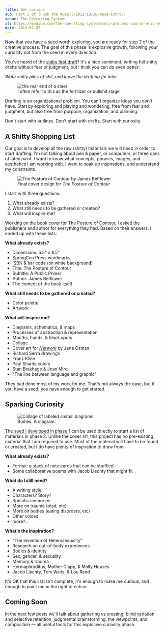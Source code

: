 ```yaml
---
title: Get curious
sub: Part 5 of [Fuck the Muse](/2012/10/16/muse-intro/)
venue: The Operating System
at: https://medium.com/the-operating-system/coco-process-course-eric-meyers-fuck-the-muse-lesson-5-get-curious-pt-1-b30284155182
date: 2013-02-07
---
```


Now that you have [a seed worth exploring][seed],
you are ready for step 2 of the creative process.
The goal of this phase is explosive growth,
following your curiosity out from the seed in every direction.

You've heard of the [shitty first draft][draft]?
It's a nice sentiment,
writing full shitty drafts without fear or judgment,
but I think you can do even better:

*Write shitty piles of shit,
and leave the drafting for later.*

<figure>
  <img
    webc:is="u-img"
    src="muse/curious/bullshit.jpg"
    alt="the rear end of a steer"
  >
  <figcaption>
    I often refer to this as the fertilizer or bullshit stage
  </figcaption>
</figure>

Drafting is an organizational problem.
You can't organize ideas you don't have.
Start by exploring and playing and wondering,
free from fear and judgment,
but also free from purpose, organization, and planning.

Don't start with outlines.
Don't start with drafts.
Start with curiosity.

[seed]: /2012/12/13/starting-from-a-seed/
[draft]: https://www.humnet.ucla.edu/humnet/english/wwwroot2/ta/hyperteach/pdfs/shitty.pdf

## A Shitty Shopping List

Our goal is to develop all the raw (shitty) materials
we will need in order to start drafting.
I'm not talking about pen & paper,
or computers,
or three cans of latex paint.
I want to know what concepts, phrases,
images, and aesthetics I am working with.
I want to soak up inspirations,
and understand my constraints.

<figure>
  <img
    webc:is="u-img"
    src="contour/final.png"
    alt="The Posture of Contour by James Belflower"
  >
  <figcaption>
    Final cover design
    for <em>The Posture of Contour</em>
  </figcaption>
</figure>

I start with three questions:

1. What already exists?
2. What still needs to be gathered or created?
3. What will inspire me?

Working on the book cover for [The Posture of Contour][book],
I asked the publishers and author for everything they had.
Based on their answers, I ended up with these lists:

[book]: /2013/01/22/contour/

**What already exists?**

- Dimensions: 5.5" x 8.5"
- SpringGun Press wordmarks
- ISBN & bar code (on white background)
- Title: The Posture of Contour
- Subtitle: A Public Primer
- Author: James Belflower
- The content of the book itself

**What still needs to be gathered or created?**

- Color palette
- Artwork

**What will inspire me?**

- Diagrams, schematics, & maps
- Processes of abstraction & representation
- Mouths, hands, & black spots
- Collage
- Cover art for [*Network*][network] by Jena Osman
- Richard Serra drawings
- Franz Kline
- Paul Sharits colors
- Stan Brakhage & Joan Miro
- "The line between language and graphic"

They had done most of my work for me.
That's not always the case,
but if you have a seed,
you have enough to get started.

[network]: https://www.fenceportal.org/?page_id=422

## Sparking Curiosity

<figure>
  <img
    webc:is="u-img"
    src="muse/curious/bodies.jpg"
    alt="Collage of labeled animal diagrams"
  >
  <figcaption>Bodies. A diagram.</figcaption>
</figure>

The [seed I developed in phase 1][seed]
can be used directly to start a list of materials
in phase 2. Unlike the cover art,
this project has no pre-existing material that I am required to use.
Most of the material will have to be found or created,
but I do have plenty of inspiration to draw from:

**What already exists?**

- Format: a stack of note cards that can be shuffled
- Some collaborative poems with Jacob Liechty that might fit

**What do I still need?**

- A writing style
- Characters? Story?
- Specific memories
- More on trauma (ptsd, etc)
- More on bodies (eating disorders, etc)
- Other voices
- more?...

**What's the inspiration?**

- "The Invention of Heterosexuality"
- Research on out-of-body experiences
- Bodies & identity
- Sex, gender, & sexuality
- Memory & trauma
- Hermaphroditus, Mother Clapp, & Molly Houses
- Jacob Liechty, Tom Waits, & Lou Reed

It's OK that this list isn't complete,
it's enough to make me curious,
and enough to point me in the right direction.

## Coming Soon

In the next few posts we'll talk about
gathering vs creating,
blind variation and selective retention,
judgmental brainstorming,
the viewpoints, and composition —
all useful tools for this explosive curiosity phase.
